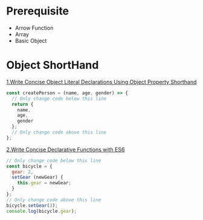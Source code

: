 
# Prerequisite 
- Arrow Function
- Array
- Basic Object

# Object ShortHand
[1.Write Concise Object Literal Declarations Using Object Property Shorthand](https://www.freecodecamp.org/learn/javascript-algorithms-and-data-structures/es6/write-concise-object-literal-declarations-using-object-property-shorthand)
```js
const createPerson = (name, age, gender) => {
  // Only change code below this line
  return {
    name,
    age,
    gender
  };
  // Only change code above this line
};
```

[2.Write Concise Declarative Functions with ES6](https://www.freecodecamp.org/learn/javascript-algorithms-and-data-structures/es6/write-concise-declarative-functions-with-es6)
```js
// Only change code below this line
const bicycle = {
  gear: 2,
  setGear (newGear) {
    this.gear = newGear;
  }
};
// Only change code above this line
bicycle.setGear(3);
console.log(bicycle.gear);
```
